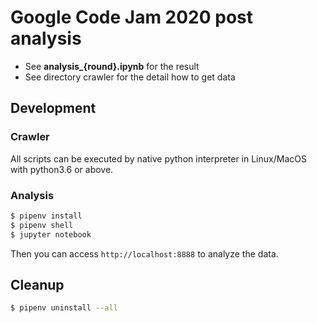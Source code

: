 # Google Code Jam 2020 post analysis

- See **analysis_{round}.ipynb** for the result
- See directory crawler for the detail how to get data

## Development

### Crawler

All scripts can be executed by native python interpreter in Linux/MacOS with python3.6 or above.

### Analysis

```bash
$ pipenv install
$ pipenv shell
$ jupyter notebook
```

Then you can access `http://localhost:8888` to analyze the data.

## Cleanup

```bash
$ pipenv uninstall --all
```
